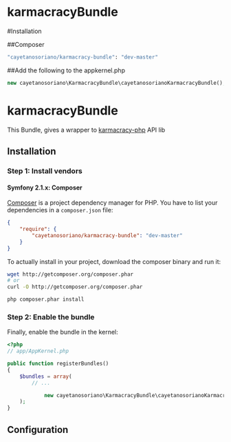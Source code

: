 karmacracyBundle
================

#Installation


##Composer

```bash
"cayetanosoriano/karmacracy-bundle": "dev-master"
```

##Add the following to the appkernel.php

```php
new cayetanosoriano\KarmacracyBundle\cayetanosorianoKarmacracyBundle(),
```

karmacracyBundle
=============

This Bundle, gives a wrapper to [karmacracy-php](https://github.com/CayetanoSoriano/karmacracy-php.git) API lib



## Installation

### Step 1: Install vendors


#### Symfony 2.1.x: Composer

[Composer](http://packagist.org/about-composer) is a project dependency manager for PHP. You have to list
your dependencies in a `composer.json` file:

``` json
{
    "require": {
        "cayetanosoriano/karmacracy-bundle": "dev-master"
    }
}
```
To actually install in your project, download the composer binary and run it:

``` bash
wget http://getcomposer.org/composer.phar
# or
curl -O http://getcomposer.org/composer.phar

php composer.phar install
```

### Step 2: Enable the bundle

Finally, enable the bundle in the kernel:

``` php
<?php
// app/AppKernel.php

public function registerBundles()
{
    $bundles = array(
        // ...

            new cayetanosoriano\KarmacracyBundle\cayetanosorianoKarmacracyBundle(),
    );
}
```

## Configuration

